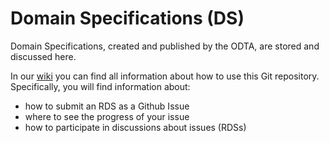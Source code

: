 # Domain Specifications (DS)

Domain Specifications, created and published by the ODTA, are stored and discussed here.

In our [wiki](https://github.com/ODTA/ds/wiki) you can find all information about how to use this Git repository. Specifically, you will find information about:
* how to submit an RDS as a Github Issue
* where to see the progress of your issue
* how to participate in discussions about issues (RDSs)
